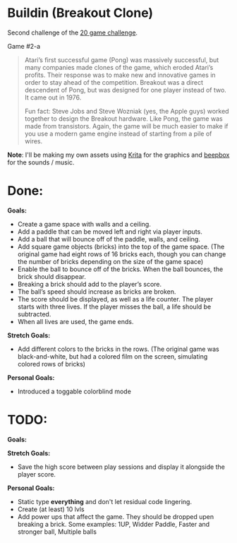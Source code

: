 # Buildin (Breakout Clone)

Second challenge of the [20 game challenge](https://20_games_challenge.gitlab.io/).

Game #2-a

> Atari’s first successful game (Pong) was massively successful, but many companies made clones of the game, which eroded Atari’s profits. Their response was to make new and innovative games in order to stay ahead of the competition. Breakout was a direct descendent of Pong, but was designed for one player instead of two. It came out in 1976.
> 
> Fun fact: Steve Jobs and Steve Wozniak (yes, the Apple guys) worked together to design the Breakout hardware. Like Pong, the game was made from transistors. Again, the game will be much easier to make if you use a modern game engine instead of starting from a pile of wires.

**Note**: I'll be making my own assets using [Krita](https://krita.org/) for the graphics and [beepbox](https://www.beepbox.co) for the sounds / music.

# Done:

**Goals:**
- Create a game space with walls and a ceiling.
- Add a paddle that can be moved left and right via player inputs.
- Add a ball that will bounce off of the paddle, walls, and ceiling.
- Add square game objects (bricks) into the top of the game space. (The original game had eight rows of 16 bricks each, though you can change the number of bricks depending on the size of the game space)
- Enable the ball to bounce off of the bricks. When the ball bounces, the brick should disappear. 
- Breaking a brick should add to the player’s score.
- The ball’s speed should increase as bricks are broken.
- The score should be displayed, as well as a life counter. The player starts with three lives. If the player misses the ball, a life should be subtracted. 
- When all lives are used, the game ends.

**Stretch Goals:**

- Add different colors to the bricks in the rows. (The original game was black-and-white, but had a colored film on the screen, simulating colored rows of bricks)

**Personal Goals:**

- Introduced a toggable colorblind mode


# TODO:

**Goals:**


**Stretch Goals:**

- Save the high score between play sessions and display it alongside the player score.

**Personal Goals:**

- Static type **everything** and don't let residual code lingering.
- Create (at least) 10 lvls
- Add power ups that affect the game. They should be dropped upen breaking a brick. Some examples: 1UP, Widder Paddle, Faster and stronger ball, Multiple balls
